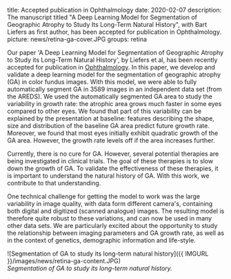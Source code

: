 title: Accepted publication in Ophthalmology
date: 2020-02-07
description: The manuscript titled "A Deep Learning Model for Segmentation of Geographic Atrophy to Study Its Long-Term Natural History", with Bart Liefers as first author, has been accepted for publication in Ophthalmology. 
picture: news/retina-ga-cover.JPG
groups: retina

Our paper 'A Deep Learning Model for Segmentation of Geographic Atrophy to Study its Long-Term Natural History', by Liefers et al, has been recently accepted for publication in <a href="https://www.aaojournal.org/">Ophthalmology</a>. In this paper, we develop and validate a deep learning model for the segmentation of geographic atrophy (GA) in color fundus images. With this model, we were able to fully automatically segment GA in 3589 images in an independent data set (from the AREDS). We used the automatically segmented GA area to study the variability in growth rate: the atrophic area grows much faster in some eyes compared to other eyes. We found that part of this variability can be explained by the presentation at baseline: features describing the shape, size and distribution of the baseline GA area predict future growth rate. Moreover, we found that most eyes initially exhibit quadratic growth of the GA area. However, the growth rate levels off if the area increases further. 

Currently, there is no cure for GA. However, several potential therapies are being investigated in clinical trials. The goal of these therapies is to slow down the growth of GA. To validate the effectiveness of these therapies, it is important to understand the natural history of GA. With this work, we contribute to that understanding.

One technical challenge for getting the model to work was the large variability in image quality, with data form different camera's, containing both digital and digitized (scanned analogue) images. The resulting model is therefore quite robust to these variations, and can now be used in many other data sets. We are particularly excited about the opportunity to study the relationship between imaging parameters and GA growth rate, as well as in the context of genetics, demographic information and life-style.

![Segmentation of GA to study its long-term natural history]({{ IMGURL }}/images/news/retina-ga-content.JPG)
<br>
<i>Segmentation of GA to study its long-term natural history.</i>
